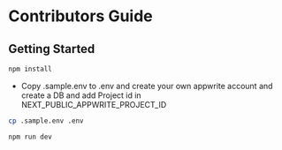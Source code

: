 # Contributors Guide


## Getting Started

```bash 
npm install
```

- Copy .sample.env to .env and create your own appwrite account and create a DB and add Project id in NEXT_PUBLIC_APPWRITE_PROJECT_ID
```bash 
cp .sample.env .env
```

```bash
npm run dev
```